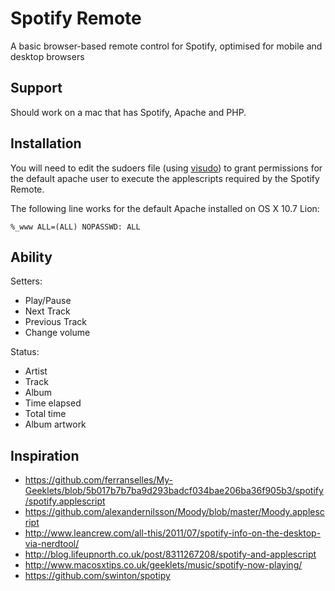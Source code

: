# Spotify Remote

A basic browser-based remote control for Spotify, optimised for mobile and desktop browsers


## Support

Should work on a mac that has Spotify, Apache and PHP.


## Installation

You will need to edit the sudoers file (using [visudo](http://www.gratisoft.us/sudo/visudo.man.html)) to grant permissions for the default apache user to execute the applescripts required by the Spotify Remote.

The following line works for the default Apache installed on OS X 10.7 Lion:

`%_www ALL=(ALL) NOPASSWD: ALL`



## Ability

Setters: 

 * Play/Pause
 * Next Track
 * Previous Track
 * Change volume

Status:

 * Artist
 * Track
 * Album
 * Time elapsed
 * Total time
 * Album artwork


## Inspiration

 * https://github.com/ferranselles/My-Geeklets/blob/5b017b7b7ba9d293badcf034bae206ba36f905b3/spotify/spotify.applescript
 * https://github.com/alexandernilsson/Moody/blob/master/Moody.applescript
 * http://www.leancrew.com/all-this/2011/07/spotify-info-on-the-desktop-via-nerdtool/
 * http://blog.lifeupnorth.co.uk/post/8311267208/spotify-and-applescript
 * http://www.macosxtips.co.uk/geeklets/music/spotify-now-playing/
 * https://github.com/swinton/spotipy
